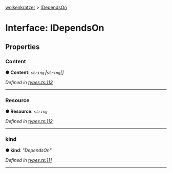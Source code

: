 [wolkenkratzer](../README.md) > [IDependsOn](../interfaces/idependson.md)



# Interface: IDependsOn


## Properties
<a id="content"></a>

###  Content

**●  Content**:  *`string`⎮`string`[]* 

*Defined in [types.ts:113](https://github.com/arminhammer/wolkenkratzer/blob/fe45d31/src/types.ts#L113)*





___

<a id="resource"></a>

###  Resource

**●  Resource**:  *`string`* 

*Defined in [types.ts:112](https://github.com/arminhammer/wolkenkratzer/blob/fe45d31/src/types.ts#L112)*





___

<a id="kind"></a>

###  kind

**●  kind**:  *"DependsOn"* 

*Defined in [types.ts:111](https://github.com/arminhammer/wolkenkratzer/blob/fe45d31/src/types.ts#L111)*





___


